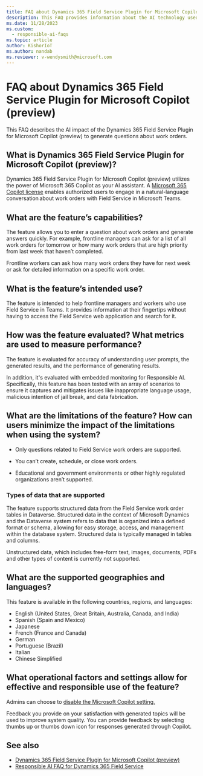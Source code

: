 ```yaml
---
title: FAQ about Dynamics 365 Field Service Plugin for Microsoft Copilot (preview)
description: This FAQ provides information about the AI technology used in the Dynamics 365 Field Service Plugin for Microsoft Copilot (preview).
ms.date: 11/28/2023
ms.custom: 
  - responsible-ai-faqs
ms.topic: article
author: KishorIoT
ms.author: nandab
ms.reviewer: v-wendysmith@microsoft.com
---
```


# FAQ about Dynamics 365 Field Service Plugin for Microsoft Copilot (preview)

This FAQ describes the AI impact of the Dynamics 365 Field Service Plugin for Microsoft Copilot (preview) to generate questions about work orders.

## What is Dynamics 365 Field Service Plugin for Microsoft Copilot (preview)?

Dynamics 365 Field Service Plugin for Microsoft Copilot (preview) utilizes the power of Microsoft 365 Copilot as your AI assistant. A [Microsoft 365 Copilot license](/microsoft-365-copilot/microsoft-365-copilot-setup#manage-licenses-for-copilot) enables authorized users to engage in a natural-language conversation about work orders with Field Service in Microsoft Teams.  

## What are the feature’s capabilities?

The feature allows you to enter a question about work orders and generate answers quickly. For example, frontline managers can ask for a list of all work orders for tomorrow or how many work orders that are high priority from last week that haven’t completed.  

Frontline workers can ask how many work orders they have for next week or ask for detailed information on a specific work order.

## What is the feature’s intended use?

The feature is intended to help frontline managers and workers who use Field Service in Teams. It provides information at their fingertips without having to access the Field Service web application and search for it.  

## How was the feature evaluated? What metrics are used to measure performance?

The feature is evaluated for accuracy of understanding user prompts, the generated results, and the performance of generating results.

In addition, it's evaluated with embedded monitoring for Responsible AI. Specifically, this feature has been tested with an array of scenarios to ensure it captures and mitigates issues like inappropriate language usage, malicious intention of jail break, and data fabrication.

## What are the limitations of the feature? How can users minimize the impact of the limitations when using the system?

- Only questions related to Field Service work orders are supported.  

- You can’t create, schedule, or close work orders.

- Educational and government environments or other highly regulated organizations aren’t supported.

### Types of data that are supported

The feature supports structured data from the Field Service work order tables in Dataverse. Structured data in the context of Microsoft Dynamics and the Dataverse system refers to data that is organized into a defined format or schema, allowing for easy storage, access, and management within the database system. Structured data is typically managed in tables and columns.

Unstructured data, which includes free-form text, images, documents, PDFs and other types of content is currently not supported.

## What are the supported geographies and languages?

This feature is available in the following countries, regions, and languages:

- English (United States, Great Britain, Australia, Canada, and India)
- Spanish (Spain and Mexico)
- Japanese
- French (France and Canada)
- German
- Portuguese (Brazil)
- Italian
- Chinese Simplified

## What operational factors and settings allow for effective and responsible use of the feature?

Admins can choose to [disable the Microsoft Copilot setting.](/microsoft-copilot-studio/copilot-plugins-overview#enable-the-microsoft-365-copilot-setting-admin)

Feedback you provide on your satisfaction with generated topics will be used to improve system quality. You can provide feedback by selecting thumbs up or thumbs down icon for responses generated through Copilot.

## See also

- [Dynamics 365 Field Service Plugin for Microsoft Copilot (preview)](flw-m365-chat.md)
- [Responsible AI FAQ for Dynamics 365 Field Service](responsible-ai-overview.md)